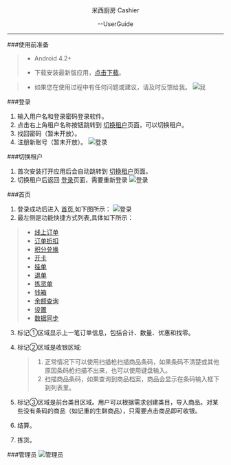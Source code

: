 <center>米西厨房 Cashier 

--UserGuide</center>
******


###使用前准备
> * Android 4.2+
> 
> * 下载安装最新版应用，[点击下载](https://beta.bugly.qq.com/ilzr "最新版本 v1.22.1.313")。

> * 如果您在使用过程中有任何问题或建议，请及时反馈给我。
![我](screenshot/我的微信 '关注我的微信')



###<a name="signin">登录</a>

1. 输入用户名和登录密码登录软件。
2. 点击右上角租户名称按钮跳转到 [切换租户](#hostserver)页面，可以切换租户。
3. 找回密码（暂未开放）。
4. 注册新账号（暂未开放）。
![登录](screenshot/001-登录.png '登录')

###<a name="hostserver">切换租户</a>

1. 首次安装打开应用后会自动跳转到 [切换租户](#hostserver)页面。
2. 切换租户后返回 [登录](#signin)页面，需要重新登录
![登录](screenshot/002-切换租户.png '切换租户')

###<a name="home">首页</a>

1. 登录成功后进入 [首页](#main),如下图所示：
![登录](screenshot/003-首页.png '首页')
2. 最左侧是功能快捷方式列表,具体如下所示：
> * [线上订单](#signin)
> * [订单折扣](#signin)
> * [积分兑换](#signin)
> * [开卡](#signin)
> * [挂单](#signin)
> * [退单](#signin)
> * [拣货单](#signin)
> * [钱箱](#signin)
> * [余额查询](#signin)
> * [设置](#administrator)
> * [数据同步](#signin)


3. 标记①区域显示上一笔订单信息，包括合计、数量、优惠和找零。
4. 标记②区域是收银区域:
	> 1. 正常情况下可以使用扫描枪扫描商品条码，如果条码不清楚或其他原因条码枪扫描不出来，也可以使用键盘输入。
	> 2. 扫描商品条码，如果查询到商品档案，商品会显示在条码输入框下到列表里。
	
5. 标记③区域是前台类目区域。用户可以根据需求创建类目，导入商品。对某些没有条码的商品（如记重的生鲜商品），只需要点击商品即可收银。
6. 结算。
7. 拣货。


###<a name="administrator">管理员</a>
![管理员](screenshot/004-管理员.png '管理员')

